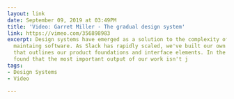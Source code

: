 ```yaml
---
layout: link
date: September 09, 2019 at 03:49PM
title: 'Video: Garret Miller - The gradual design system'
link: https://vimeo.com/356898983
excerpt: Design systems have emerged as a solution to the complexity of building and
  maintaing software. As Slack has rapidly scaled, we've built our own component library
  that outlines our product foundations and interface elements. In the process, we
  found that the most important output of our work isn't j
tags:
- Design Systems
- Video

---
```

